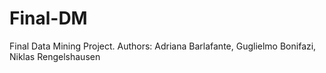 # Final-DM
Final Data Mining Project. Authors: Adriana Barlafante, Guglielmo Bonifazi, Niklas Rengelshausen
